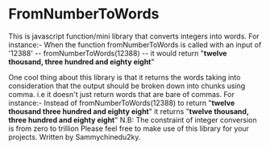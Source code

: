 # FromNumberToWords
This is javascript function/mini library that converts integers into words. For instance:-
When the function fromNumberToWords is called with an input of  '12388' -- fromNumberToWords(12388) -- it would return "**twelve thousand, three hundred and eighty eight**"


One cool thing about this library is that it returns the words taking into consideration that the output should be broken down into chunks using comma. i.e it doesn't just return words that are bare of commas. For instance:- 
Instead of fromNumberToWords(12388) to return "**twelve thousand three hundred and eighty eight**" it returns 
"**twelve thousand, three hundred and eighty eight**"
N.B: The constraint of integer conversion is from zero to trillion
Please feel free to make use of this library for your projects.
Written by Sammychinedu2ky.
<!--stackedit_data:
eyJoaXN0b3J5IjpbNjAxNTM0MTk0LDExNDAxNjgxMzRdfQ==
-->